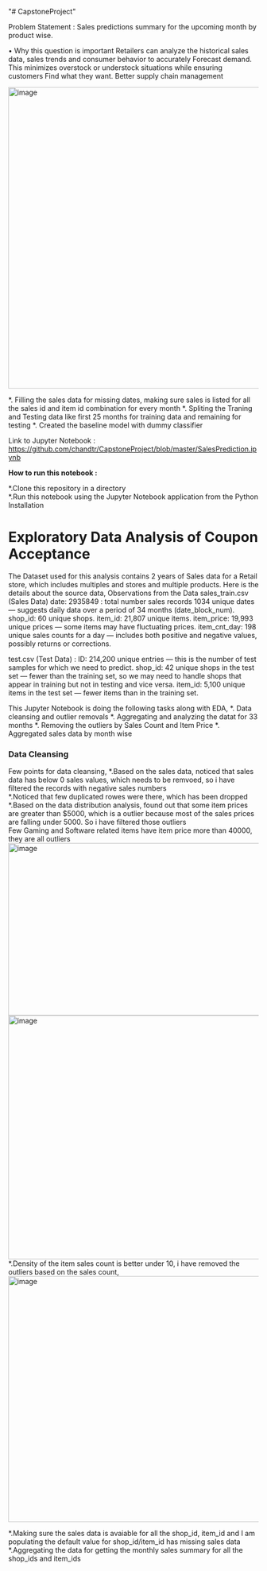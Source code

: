 "# CapstoneProject" 

Problem Statement : Sales predictions summary for the upcoming month by product wise.

• Why this question is important Retailers can analyze the historical sales data, sales trends and consumer behavior to accurately Forecast demand. This minimizes overstock or understock situations while ensuring customers Find what they want. Better supply chain management


<img width="998" height="607" alt="image" src="https://github.com/user-attachments/assets/ea537d59-5dcf-4775-83b7-1404760a5fce" />

*. Filling the sales data for missing dates, making sure sales is listed for all the sales id and item id combination for every month
*. Spliting the Traning and Testing data like first 25 months for training data and remaining for testing
*. Created the baseline model with dummy classifier

Link to Jupyter Notebook :
https://github.com/chandtr/CapstoneProject/blob/master/SalesPrediction.ipynb

**How to run this notebook :**

*.Clone this repository in a directory <br>
*.Run this notebook using the Jupyter Notebook application from the Python Installation


# Exploratory Data Analysis of Coupon Acceptance

The Dataset used for this analysis contains 2 years of Sales data for a Retail store, which includes multiples and stores and multiple products.
Here is the details about the source data,
Observations from the Data sales_train.csv (Sales Data) date:
2935849 : total number sales records
1034 unique dates — suggests daily data over a period of 34 months (date_block_num).
shop_id: 60 unique shops.
item_id: 21,807 unique items.
item_price: 19,993 unique prices — some items may have fluctuating prices.
item_cnt_day: 198 unique sales counts for a day — includes both positive and negative values, possibly returns or corrections.

test.csv (Test Data) :
ID: 214,200 unique entries — this is the number of test samples for which we need to predict.
shop_id: 42 unique shops in the test set — fewer than the training set, so we may need to handle shops that appear in training but not in testing and vice versa.
item_id: 5,100 unique items in the test set — fewer items than in the training set.

This Jupyter Notebook is doing the following tasks along with EDA,
*. Data cleansing and outlier removals
*. Aggregating and analyzing the datat for 33 months
*. Removing the outliers by Sales Count and Item Price
*. Aggregated sales data by month wise

### Data Cleansing 
Few points for data cleansing,
*.Based on the sales data, noticed that sales data has below 0 sales values, which needs to be remvoed, so i have filtered the records with negative sales numbers<br>
*.Noticed that few duplicated rowes were there, which has been dropped <br>
*.Based on the data distribution analysis, found out that some item prices are greater than $5000, which is a outlier because most of the sales prices are
  falling under 5000. So i have filtered those outliers<br>
  Few Gaming and Software related items have item price more than 40000, they are all outliers <br>
  <img width="1066" height="347" alt="image" src="https://github.com/user-attachments/assets/9b20e5ee-1bf4-475a-94a8-15fbf382b0e2" /><br>
  <img width="706" height="491" alt="image" src="https://github.com/user-attachments/assets/784bcb7a-9038-4c4a-96a5-2f06a96d0cb4" /><br>
*.Density of the item sales count is better under 10, i have removed the outliers based on the sales count,<br>
<img width="613" height="495" alt="image" src="https://github.com/user-attachments/assets/17b566ce-6ff7-4067-9feb-14eda4c879cc" /><br>

*.Making sure the sales data is avaiable for all the shop_id, item_id and I am populating the default value for shop_id/item_id has missing sales data<br>
*.Aggregating the data for getting the monthly sales summary for all the shop_ids and item_ids<br>
